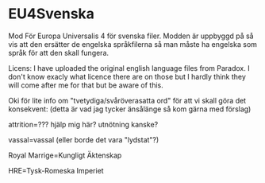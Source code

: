 EU4Svenska
==========

Mod För Europa Universalis 4 för svenska filer.
Modden är uppbyggd på så vis att den ersätter de engelska språkfilerna så man måste ha engelska som språk för att den skall fungera.

Licens: I have uploaded the original english language files from Paradox. I don't know exacly what licence there are on those but I hardly think they will come after me for that but be aware of this.

Oki för lite info om "tvetydiga/svåröverasatta ord" för att vi skall göra det konsekvent:
(detta är vad jag tycker änsålänge så kom gärna med förslag)

attrition=??? hjälp mig här? utnötning kanske?

vassal=vassal (eller borde det vara "lydstat"?)

Royal Marrige=Kungligt Äktenskap

HRE=Tysk-Romeska Imperiet
